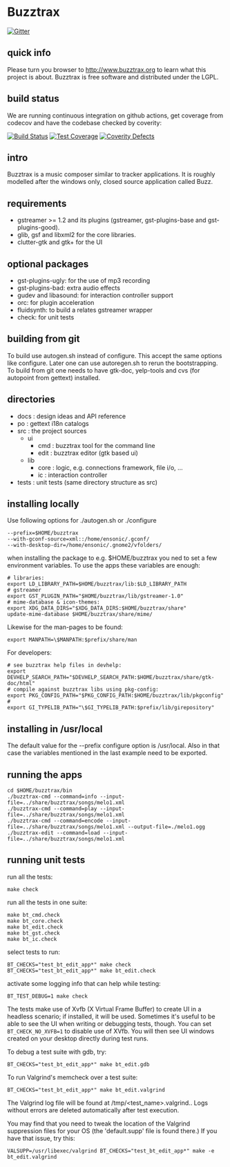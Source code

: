 # Buzztrax

[![Gitter](https://badges.gitter.im/Join%20Chat.svg)](https://gitter.im/Buzztrax/buzztrax?utm_source=badge&utm_medium=badge&utm_campaign=pr-badge&utm_content=badge)

## quick info
Please turn you browser to http://www.buzztrax.org to learn what this project
is about. Buzztrax is free software and distributed under the LGPL.

## build status
We are running continuous integration on github actions, get coverage from codecov
and have the codebase checked by coverity:

[![Build Status](https://github.com/Buzztrax/buzztrax/actions/workflows/build.yml/badge.svg)](https://github.com/Buzztrax/buzztrax/actions/workflows/build.yml)
[![Test Coverage](https://codecov.io/gh/Buzztrax/buzztrax/branch/master/graph/badge.svg)](https://codecov.io/gh/Buzztrax/buzztrax)
[![Coverity Defects](https://scan.coverity.com/projects/533/badge.svg)](https://scan.coverity.com/projects/buzztrax)

## intro
Buzztrax is a music composer similar to tracker applications. It is roughly
modelled after the windows only, closed source application called Buzz.

## requirements
* gstreamer >= 1.2 and its plugins (gstreamer, gst-plugins-base and gst-plugins-good).
* glib, gsf and libxml2 for the core libraries.
* clutter-gtk and gtk+ for the UI

## optional packages
* gst-plugins-ugly: for the use of mp3 recording
* gst-plugins-bad: extra audio effects
* gudev and libasound: for interaction controller support
* orc: for plugin acceleration
* fluidsynth: to build a relates gstreamer wrapper
* check: for unit tests

## building from git
To build use autogen.sh instead of configure. This accept the same options like
configure. Later one can use autoregen.sh to rerun the bootstrapping.
To build from git one needs to have gtk-doc, yelp-tools and cvs (for autopoint
from gettext) installed.

## directories
* docs : design ideas and API reference
* po : gettext i18n catalogs
* src : the project sources
  * ui
    * cmd : buzztrax tool for the command line
    * edit : buzztrax editor (gtk based ui)
  * lib
    * core : logic, e.g. connections framework, file i/o, ...
    * ic : interaction controller
* tests : unit tests (same directory structure as src)

## installing locally
Use following options for ./autogen.sh or ./configure

    --prefix=$HOME/buzztrax
    --with-gconf-source=xml::/home/ensonic/.gconf/
    --with-desktop-dir=/home/ensonic/.gnome2/vfolders/

when installing the package to e.g. $HOME/buzztrax you ned to set a few
environment variables. To use the apps these variables are enough:

    # libraries:
    export LD_LIBRARY_PATH=$HOME/buzztrax/lib:$LD_LIBRARY_PATH
    # gstreamer
    export GST_PLUGIN_PATH="$HOME/buzztrax/lib/gstreamer-1.0"
    # mime-database & icon-themes:
    export XDG_DATA_DIRS="$XDG_DATA_DIRS:$HOME/buzztrax/share"
    update-mime-database $HOME/buzztrax/share/mime/

Likewise for the man-pages to be found:

    export MANPATH=\$MANPATH:$prefix/share/man

For developers:

    # see buzztrax help files in devhelp:
    export DEVHELP_SEARCH_PATH="$DEVHELP_SEARCH_PATH:$HOME/buzztrax/share/gtk-doc/html"
    # compile against buzztrax libs using pkg-config:
    export PKG_CONFIG_PATH="$PKG_CONFIG_PATH:$HOME/buzztrax/lib/pkgconfig"
    #
    export GI_TYPELIB_PATH="\$GI_TYPELIB_PATH:$prefix/lib/girepository"


## installing in /usr/local
The default value for the --prefix configure option is /usr/local. Also in that
case the variables mentioned in the last example need to be exported.

## running the apps

    cd $HOME/buzztrax/bin
    ./buzztrax-cmd --command=info --input-file=../share/buzztrax/songs/melo1.xml
    ./buzztrax-cmd --command=play --input-file=../share/buzztrax/songs/melo1.xml
    ./buzztrax-cmd --command=encode --input-file=../share/buzztrax/songs/melo1.xml --output-file=./melo1.ogg
    ./buzztrax-edit --command=load --input-file=../share/buzztrax/songs/melo1.xml

## running unit tests
run all the tests:

    make check

run all the tests in one suite:

    make bt_cmd.check
    make bt_core.check
    make bt_edit.check
    make bt_gst.check
    make bt_ic.check

select tests to run:

    BT_CHECKS="test_bt_edit_app*" make check
    BT_CHECKS="test_bt_edit_app*" make bt_edit.check
    
activate some logging info that can help while testing:
    
    BT_TEST_DEBUG=1 make check

The tests make use of Xvfb (X Virtual Frame Buffer) to create UI in a headless scenario; if installed, it will be used. Sometimes it's useful to be able to see the UI when writing or debugging tests, though. You can set `BT_CHECK_NO_XVFB=1` to disable use of XVfb. You will then see UI windows created on your desktop directly during test runs.

To debug a test suite with gdb, try:

    BT_CHECKS="test_bt_edit_app*" make bt_edit.gdb

To run Valgrind's memcheck over a test suite:

    BT_CHECKS="test_bt_edit_app*" make bt_edit.valgrind
    
The Valgrind log file will be found at /tmp/<test_name>.valgrind.<pid>. Logs without errors are deleted automatically after test execution.

You may find that you need to tweak the location of the Valgrind suppression files for your OS (the 'default.supp' file is found there.) If you have that issue, try this:

    VALSUPP=/usr/libexec/valgrind BT_CHECKS="test_bt_edit_app*" make -e bt_edit.valgrind
